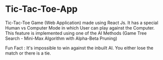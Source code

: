 # Tic-Tac-Toe-App
Tic-Tac-Toe Game (Web Application) made using React Js. It has a special Human vs Computer Mode in which User can play against the Computer. This feature is implemented using one of the AI Methods (Game Tree Search - Mini-Max Algorithm with Alpha-Beta Pruning)

Fun Fact : It's impossible to win against the inbuilt AI. You either lose the match or there is a tie.
